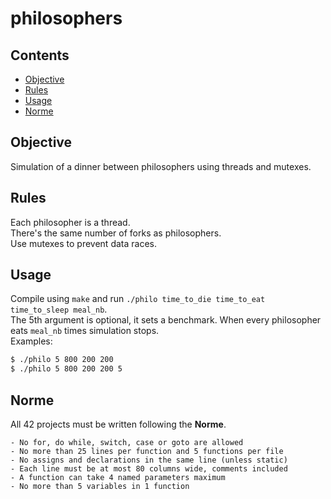 # philosophers

## Contents

<ul style="list-style-type:disc">
  <li><a href="#objective">Objective</a></li>
  <li><a href="#rules">Rules</a></li>
  <li><a href="#usage">Usage</a></li>
  <li><a href="#norme">Norme</a></li>
</ul>


## Objective
Simulation of a dinner between philosophers using threads and mutexes.<br>

## Rules
Each philosopher is a thread.<br>
There's the same number of forks as philosophers.<br>
Use mutexes to prevent data races.<br>

## Usage
Compile using `make` and run `./philo time_to_die time_to_eat time_to_sleep meal_nb`.<br>
The 5th argument is optional, it sets a benchmark. When every philosopher eats `meal_nb` times simulation stops.<br>
Examples:
```sh
$ ./philo 5 800 200 200
$ ./philo 5 800 200 200 5
```
## Norme

All 42 projects must be written following the **Norme**.

	- No for, do while, switch, case or goto are allowed
	- No more than 25 lines per function and 5 functions per file
	- No assigns and declarations in the same line (unless static)
 	- Each line must be at most 80 columns wide, comments included
	- A function can take 4 named parameters maximum
	- No more than 5 variables in 1 function
